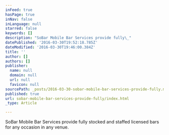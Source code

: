 ```yaml
---
inFeed: true
hasPage: true
inNav: false
inLanguage: null
starred: false
keywords: []
description: "SoBar Mobile Bar Services provide fully\_"
datePublished: '2016-03-30T19:52:18.785Z'
dateModified: '2016-03-30T19:46:00.384Z'
title: ''
author: []
authors: []
publisher:
  name: null
  domain: null
  url: null
  favicon: null
sourcePath: _posts/2016-03-30-sobar-mobile-bar-services-provide-fully.md
published: true
url: sobar-mobile-bar-services-provide-fully/index.html
_type: Article

---
```

SoBar Mobile Bar Services provide fully stocked and staffed licensed bars for any occasion in any venue.